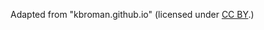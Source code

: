 Adapted from "kbroman.github.io" (licensed under
[CC BY](https://creativecommons.org/licenses/by/3.0/).)